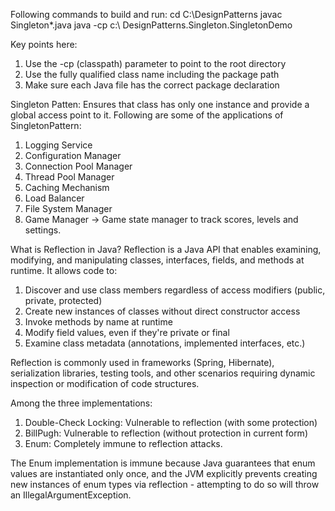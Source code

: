 Following commands to build and run:
cd C:\DesignPatterns
javac Singleton\*.java
java -cp c:\ DesignPatterns.Singleton.SingletonDemo

Key points here:
1. Use the -cp (classpath) parameter to point to the root directory
2. Use the fully qualified class name including the package path
3. Make sure each Java file has the correct package declaration

Singleton Patten: Ensures that class has only one instance and provide a global access point to it.
Following are some of the applications of SingletonPattern:
1. Logging Service
2. Configuration Manager
3. Connection Pool Manager
4. Thread Pool Manager
5. Caching Mechanism
6. Load Balancer
7. File System Manager
8. Game Manager -> Game state manager to track scores, levels and settings.

What is Reflection in Java?
Reflection is a Java API that enables examining, modifying, and manipulating classes, interfaces, fields, and methods at runtime. It allows code to:

1. Discover and use class members regardless of access modifiers (public, private, protected)
2. Create new instances of classes without direct constructor access
3. Invoke methods by name at runtime
4. Modify field values, even if they're private or final
5. Examine class metadata (annotations, implemented interfaces, etc.)

Reflection is commonly used in frameworks (Spring, Hibernate), serialization libraries, testing tools, and other scenarios requiring dynamic inspection or modification of code structures.

Among the three implementations:

1. Double-Check Locking: Vulnerable to reflection (with some protection)
2. BillPugh: Vulnerable to reflection (without protection in current form)
3. Enum: Completely immune to reflection attacks.

The Enum implementation is immune because Java guarantees that enum values are instantiated only once, and the JVM explicitly prevents creating new instances of enum types via reflection - attempting to do so will throw an IllegalArgumentException.